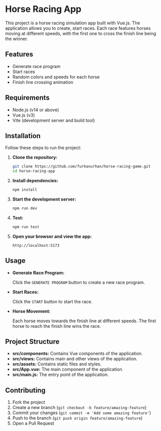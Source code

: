 # Horse Racing App

This project is a horse racing simulation app built with Vue.js. The application allows you to create, start races. Each race features horses moving at different speeds, with the first one to cross the finish line being the winner.

## Features

- Generate race program
- Start races
- Random colors and speeds for each horse
- Finish line crossing animation

## Requirements

- Node.js (v14 or above)
- Vue.js (v3)
- Vite (development server and build tool)

## Installation

Follow these steps to run the project:

1. **Clone the repository:**

    ```bash
    git clone https://github.com/furkanurhan/horse-racing-game.git
    cd horse-racing-app
    ```

2. **Install dependencies:**

    ```bash
    npm install
    ```

3. **Start the development server:**

    ```bash
    npm run dev
    ```

4. **Test:**

    ```bash
    npm run test
    ```

5. **Open your browser and view the app:**

    ```plaintext
    http://localhost:5173
    ```

## Usage

- **Generate Race Program:**

    Click the `GENERATE PROGRAM` button to create a new race program.

- **Start Races:**

    Click the `START` button to start the race.

- **Horse Movement:**

    Each horse moves towards the finish line at different speeds. The first horse to reach the finish line wins the race.

## Project Structure

- **src/components:** Contains Vue components of the application.
- **src/views:** Contains main and other views of the application.
- **src/assets:** Contains static files and styles.
- **src/App.vue:** The main component of the application.
- **src/main.js:** The entry point of the application.

## Contributing

1. Fork the project
2. Create a new branch (`git checkout -b feature/amazing-feature`)
3. Commit your changes (`git commit -m 'Add some amazing feature'`)
4. Push to the branch (`git push origin feature/amazing-feature`)
5. Open a Pull Request
